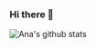 ### Hi there 👋

![Ana's github stats](https://github-readme-stats.vercel.app/api?username=Arleca&show_icons=true&theme=radical)
